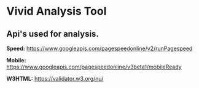 # Vivid Analysis Tool #

## Api's used for analysis. ## 

**Speed:** 
https://www.googleapis.com/pagespeedonline/v2/runPagespeed

**Mobile:** 
https://www.googleapis.com/pagespeedonline/v3beta1/mobileReady

**W3HTML:** 
https://validator.w3.org/nu/
